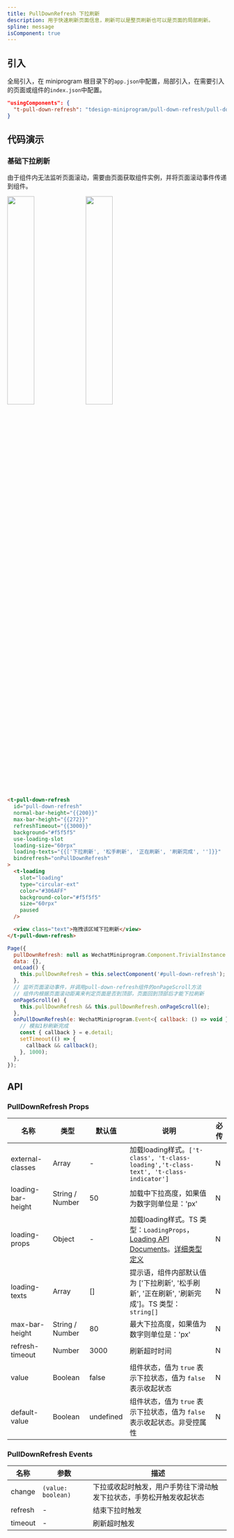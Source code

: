 ```yaml
---
title: PullDownRefresh 下拉刷新
description: 用于快速刷新页面信息，刷新可以是整页刷新也可以是页面的局部刷新。
spline: message
isComponent: true
---
```


## 引入

全局引入，在 miniprogram 根目录下的`app.json`中配置，局部引入，在需要引入的页面或组件的`index.json`中配置。

```json
"usingComponents": {
  "t-pull-down-refresh": "tdesign-miniprogram/pull-down-refresh/pull-down-refresh"
}
```

## 代码演示

### 基础下拉刷新

由于组件内无法监听页面滚动，需要由页面获取组件实例，并将页面滚动事件传递到组件。

<img src="https://tdesign.gtimg.com/miniprogram/readme/pullDownRefresh-1.png" width="35%" height="35%">
<img src="https://tdesign.gtimg.com/miniprogram/readme/pullDownRefresh-2.png" width="35%" height="35%">

```html
<t-pull-down-refresh
  id="pull-down-refresh"
  normal-bar-height="{{200}}"
  max-bar-height="{{272}}"
  refreshTimeout="{{3000}}"
  background="#f5f5f5"
  use-loading-slot
  loading-size="60rpx"
  loading-texts="{{['下拉刷新', '松手刷新', '正在刷新', '刷新完成', '']}}"
  bindrefresh="onPullDownRefresh"
>
  <t-loading
    slot="loading"
    type="circular-ext"
    color="#306AFF"
    background-color="#f5f5f5"
    size="60rpx"
    paused
  />

  <view class="text">拖拽该区域下拉刷新</view>
</t-pull-down-refresh>
```

```js
Page({
  pullDownRefresh: null as WechatMiniprogram.Component.TrivialInstance | null,
  data: {},
  onLoad() {
    this.pullDownRefresh = this.selectComponent('#pull-down-refresh');
  },
  // 监听页面滚动事件，并调用pull-down-refresh组件的onPageScroll方法
  // 组件内根据页面滚动距离来判定页面是否到顶部，页面回到顶部后才能下拉刷新
  onPageScroll(e) {
    this.pullDownRefresh && this.pullDownRefresh.onPageScroll(e);
  },
  onPullDownRefresh(e: WechatMiniprogram.Event<{ callback: () => void }>) {
    // 模拟1秒刷新完成
    const { callback } = e.detail;
    setTimeout(() => {
      callback && callback();
    }, 1000);
  },
});
```

## API
### PullDownRefresh Props

名称 | 类型 | 默认值 | 说明 | 必传
-- | -- | -- | -- | --
external-classes | Array | - | 加载loading样式。`['t-class', 't-class-loading','t-class-text', 't-class-indicator']` | N
loading-bar-height | String / Number | 50 | 加载中下拉高度，如果值为数字则单位是：'px' | N
loading-props | Object | - | 加载loading样式。TS 类型：`LoadingProps`，[Loading API Documents](./loading?tab=api)。[详细类型定义](https://github.com/Tencent/tdesign-miniprogram/tree/develop/src/pull-down-refresh/type.ts) | N
loading-texts | Array | [] | 提示语，组件内部默认值为 ['下拉刷新', '松手刷新', '正在刷新', '刷新完成']。TS 类型：`string[]` | N
max-bar-height | String / Number | 80 | 最大下拉高度，如果值为数字则单位是：'px' | N
refresh-timeout | Number | 3000 | 刷新超时时间 | N
value | Boolean | false | 组件状态，值为 `true` 表示下拉状态，值为 `false` 表示收起状态 | N
default-value | Boolean | undefined | 组件状态，值为 `true` 表示下拉状态，值为 `false` 表示收起状态。非受控属性 | N

### PullDownRefresh Events

名称 | 参数 | 描述
-- | -- | --
change | `(value: boolean)` | 下拉或收起时触发，用户手势往下滑动触发下拉状态，手势松开触发收起状态
refresh | - | 结束下拉时触发
timeout | - | 刷新超时触发
